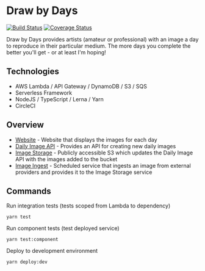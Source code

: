 # Draw by Days

[![Build Status](https://img.shields.io/circleci/project/github/SketchingDev/draw-by-days/master.svg)](https://circleci.com/gh/SketchingDev/draw-by-days/tree/master)
[![Coverage Status](https://coveralls.io/repos/github/SketchingDev/draw-by-days/badge.svg?branch=master)](https://coveralls.io/github/SketchingDev/draw-by-days?branch=master)

Draw by Days provides artists (amateur or professional) with an image a day to reproduce in their particular medium. The 
more days you complete the better you'll get - or at least I'm hoping!

## Technologies

 * AWS Lambda / API Gateway / DynamoDB / S3 / SQS
 * Serverless Framework
 * NodeJS / TypeScript / Lerna / Yarn
 * CircleCI

## Overview

 * [Website](packages/website) - Website that displays the images for each day
 * [Daily Image API](packages/daily-image-api) - Provides an API for creating new daily images
 * [Image Storage](packages/image-storage) - Publicly accessible S3 which updates the Daily Image API with the images added to the bucket
 * [Image Ingest](packages/image-ingest) - Scheduled service that ingests an image from external providers and provides it to the Image Storage service 


## Commands

Run integration tests (tests scoped from Lambda to dependency)

```
yarn test
```

Run component tests (test deployed service)

```
yarn test:component
``` 

Deploy to development environment

```
yarn deploy:dev
```
